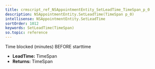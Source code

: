 ```yaml
---
title: crmscript_ref_NSAppointmentEntity_SetLeadTime_TimeSpan_p_0
description: NSAppointmentEntity.SetLeadTime(TimeSpan p_0)
intellisense: NSAppointmentEntity.SetLeadTime
sortOrder: 1012
keywords: SetLeadTime(TimeSpan)
so.topic: reference
---
```



Time blocked (minutes) BEFORE starttime



* **LeadTime:** TimeSpan
* **Returns:** TimeSpan


